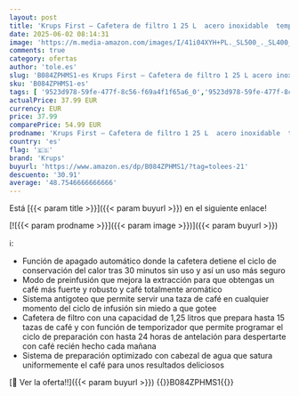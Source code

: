 ```yaml
---
layout: post
title: 'Krups First – Cafetera de filtro 1 25 L  acero inoxidable  temporizador 24 horas  selector de intensidad de la infusión  cabezal de agua  modo preinfusión  antigoteo  hasta 15 tazas  KM480D'
date: 2025-06-02 08:14:31
image: 'https://m.media-amazon.com/images/I/41i04XYH+PL._SL500_._SL400_.jpg'
comments: true
category: ofertas
author: 'tole.es'
slug: 'B084ZPHMS1-es Krups First – Cafetera de filtro 1 25 L acero inoxidable...'
sku: 'B084ZPHMS1-es'
tags: [ '9523d978-59fe-477f-8c56-f69a4f1f65a6_0','9523d978-59fe-477f-8c56-f69a4f1f65a6_2301','9523d978-59fe-477f-8c56-f69a4f1f65a6_3301','9523d978-59fe-477f-8c56-f69a4f1f65a6_5601','9523d978-59fe-477f-8c56-f69a4f1f65a6_5701','9523d978-59fe-477f-8c56-f69a4f1f65a6_6801','9523d978-59fe-477f-8c56-f69a4f1f65a6_7301','AmazonExclusives','Arborist Merchandising Root','CML-Kitchen','Cafeteras de goteo','GLPrimeDayGROPE','Hogar y cocina','Kitchen All','Los favoritos de nuestros clientes Social: Hogar y cocina','Los favoritos de nuestros clientes Social: Hogar y cocina líneas duras','Los favoritos de nuestros clientes: Hogar y cocina','Major Appliances','Máquinas cafeteras','Paid Social - CML Furniture','Self Service','Special Features Stores','Utensilios para café y té','cafetera','krups','🇪🇸', ]
actualPrice: 37.99 EUR
currency: EUR
price: 37.99
comparePrice: 54.99 EUR
prodname: 'Krups First – Cafetera de filtro 1 25 L  acero inoxidable  temporizador 24 horas  selector de intensidad de la infusión  cabezal de agua  modo preinfusión  antigoteo  hasta 15 tazas  KM480D'
country: 'es'
flag: '🇪🇸'
brand: 'Krups'
buyurl: 'https://www.amazon.es/dp/B084ZPHMS1/?tag=tolees-21'
descuento: '30.91'
average: '48.7546666666666'
---
```


Está [{{< param title >}}]({{< param buyurl >}}) en el siguiente enlace!

[![{{< param prodname >}}]({{< param image >}})]({{< param buyurl >}})

ℹ️:

- Función de apagado automático donde la cafetera detiene el ciclo de conservación del calor tras 30 minutos sin uso y así un uso más seguro
- Modo de preinfusión que mejora la extracción para que obtengas un café más fuerte y robusto y café totalmente aromático
- Sistema antigoteo que permite servir una taza de café en cualquier momento del ciclo de infusión sin miedo a que gotee
- Cafetera de filtro con una capacidad de 1,25 litros que prepara hasta 15 tazas de café y con función de temporizador que permite programar el ciclo de preparación con hasta 24 horas de antelación para despertarte con café recién hecho cada mañana
- Sistema de preparación optimizado con cabezal de agua que satura uniformemente el café para unos resultados deliciosos

[🛒 Ver la oferta!!]({{< param buyurl >}})
{{<world>}}B084ZPHMS1{{</world>}}
